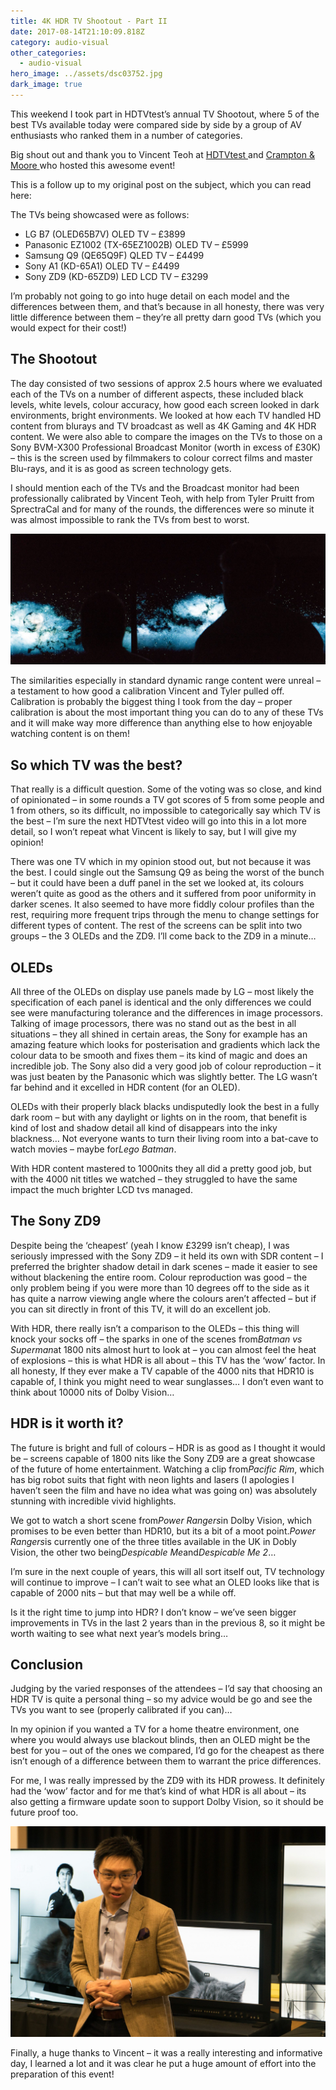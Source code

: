 ```yaml
---
title: 4K HDR TV Shootout - Part II
date: 2017-08-14T21:10:09.818Z
category: audio-visual
other_categories:
  - audio-visual
hero_image: ../assets/dsc03752.jpg
dark_image: true
---
```

This weekend I took part in HDTVtest’s annual TV Shootout, where 5 of the best TVs available today were compared side by side by a group of AV enthusiasts who ranked them in a number of categories.

Big shout out and thank you to Vincent Teoh at [HDTVtest ](http://www.hdtvtest.co.uk/)and [Crampton & Moore ](http://www.cramptonandmoore.co.uk/leeds)who hosted this awesome event!

This is a follow up to my original post on the subject, which you can read here:

The TVs being showcased were as follows:

* LG B7 (OLED65B7V) OLED TV – £3899
* Panasonic EZ1002 (TX-65EZ1002B) OLED TV – £5999
* Samsung Q9 (QE65Q9F) QLED TV – £4499
* Sony A1 (KD-65A1) OLED TV – £4499
* Sony ZD9 (KD-65ZD9) LED LCD TV – £3299

I’m probably not going to go into huge detail on each model and the differences between them, and that’s because in all honesty, there was very little difference between them – they’re all pretty darn good TVs (which you would expect for their cost!)

## The Shootout

The day consisted of two sessions of approx 2.5 hours where we evaluated each of the TVs on a number of different aspects, these included black levels, white levels, colour accuracy, how good each screen looked in dark environments, bright environments. We looked at how each TV handled HD content from blurays and TV broadcast as well as 4K Gaming and 4K HDR content. We were also able to compare the images on the TVs to those on a Sony BVM-X300 Professional Broadcast Monitor (worth in excess of £30K) – this is the screen used by filmmakers to colour correct films and master Blu-rays, and it is as good as screen technology gets.

I should mention each of the TVs and the Broadcast monitor had been professionally calibrated by Vincent Teoh, with help from Tyler Pruitt from SprectraCal and for many of the rounds, the differences were so minute it was almost impossible to rank the TVs from best to worst.

![Trying to spot the difference in black levels between two OLED TVs.](../assets/dsc03751.jpg "Trying to spot the difference in black levels between two OLED TVs.")

The similarities especially in standard dynamic range content were unreal – a testament to how good a calibration Vincent and Tyler pulled off. Calibration is probably the biggest thing I took from the day – proper calibration is about the most important thing you can do to any of these TVs and it will make way more difference than anything else to how enjoyable watching content is on them!

## So which TV was the best?

That really is a difficult question. Some of the voting was so close, and kind of opinionated – in some rounds a TV got scores of 5 from some people and 1 from others, so its difficult, no impossible to categorically say which TV is the best – I’m sure the next HDTVtest video will go into this in a lot more detail, so I won’t repeat what Vincent is likely to say, but I will give my opinion!

There was one TV which in my opinion stood out, but not because it was the best. I could single out the Samsung Q9 as being the worst of the bunch – but it could have been a duff panel in the set we looked at, its colours weren’t quite as good as the others and it suffered from poor uniformity in darker scenes. It also seemed to have more fiddly colour profiles than the rest, requiring more frequent trips through the menu to change settings for different types of content. The rest of the screens can be split into two groups – the 3 OLEDs and the ZD9. I’ll come back to the ZD9 in a minute…

## OLEDs

All three of the OLEDs on display use panels made by LG – most likely the specification of each panel is identical and the only differences we could see were manufacturing tolerance and the differences in image processors. Talking of image processors, there was no stand out as the best in all situations – they all shined in certain areas, the Sony for example has an amazing feature which looks for posterisation and gradients which lack the colour data to be smooth and fixes them – its kind of magic and does an incredible job. The Sony also did a very good job of colour reproduction – it was just beaten by the Panasonic which was slightly better. The LG wasn’t far behind and it excelled in HDR content (for an OLED).

OLEDs with their properly black blacks undisputedly look the best in a fully dark room – but with any daylight or lights on in the room, that benefit is kind of lost and shadow detail all kind of disappears into the inky blackness… Not everyone wants to turn their living room into a bat-cave to watch movies – maybe for*Lego Batman*.

With HDR content mastered to 1000nits they all did a pretty good job, but with the 4000 nit titles we watched – they struggled to have the same impact the much brighter LCD tvs managed.

## The Sony ZD9

Despite being the ‘cheapest’ (yeah I know £3299 isn’t cheap), I was seriously impressed with the Sony ZD9 – it held its own with SDR content – I preferred the brighter shadow detail in dark scenes – made it easier to see without blackening the entire room. Colour reproduction was good – the only problem being if you were more than 10 degrees off to the side as it has quite a narrow viewing angle where the colours aren’t affected – but if you can sit directly in front of this TV, it will do an excellent job.

With HDR, there really isn’t a comparison to the OLEDs – this thing will knock your socks off – the sparks in one of the scenes from*Batman vs Superman*at 1800 nits almost hurt to look at – you can almost feel the heat of explosions – this is what HDR is all about – this TV has the ‘wow’ factor. In all honesty, If they ever make a TV capable of the 4000 nits that HDR10 is capable of, I think you might need to wear sunglasses… I don’t even want to think about 10000 nits of Dolby Vision…

## HDR is it worth it?

The future is bright and full of colours – HDR is as good as I thought it would be – screens capable of 1800 nits like the Sony ZD9 are a great showcase of the future of home entertainment. Watching a clip from*Pacific Rim*, which has big robot suits that fight with neon lights and lasers (I apologies I haven’t seen the film and have no idea what was going on) was absolutely stunning with incredible vivid highlights.

We got to watch a short scene from*Power Rangers*in Dolby Vision, which promises to be even better than HDR10, but its a bit of a moot point.*Power Rangers*is currently one of the three titles available in the UK in Dobly Vision, the other two being*Despicable Me*and*Despicable Me 2*…

I’m sure in the next couple of years, this will all sort itself out, TV technology will continue to improve – I can’t wait to see what an OLED looks like that is capable of 2000 nits – but that may well be a while off.

Is it the right time to jump into HDR? I don’t know – we’ve seen bigger improvements in TVs in the last 2 years than in the previous 8, so it might be worth waiting to see what next year’s models bring…

## Conclusion

Judging by the varied responses of the attendees – I’d say that choosing an HDR TV is quite a personal thing – so my advice would be go and see the TVs you want to see (properly calibrated if you can)…

In my opinion if you wanted a TV for a home theatre environment, one where you would always use blackout blinds, then an OLED might be the best for you – out of the ones we compared, I’d go for the cheapest as there isn’t enough of a difference between them to warrant the price differences.

For me, I was really impressed by the ZD9 with its HDR prowess. It definitely had the ‘wow’ factor and for me that’s kind of what HDR is all about – its also getting a firmware update soon to support Dolby Vision, so it should be future proof too.

![Vincent Teoh](../assets/dsc03748.jpg "Vincent Teoh")

Finally, a huge thanks to Vincent – it was a really interesting and informative day, I learned a lot and it was clear he put a huge amount of effort into the preparation of this event!